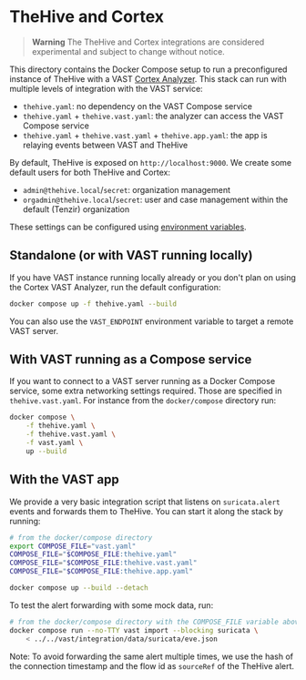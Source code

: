 # TheHive and Cortex

> **Warning** The TheHive and Cortex integrations are considered experimental
> and subject to change without notice.

This directory contains the Docker Compose setup to run a preconfigured instance
of TheHive with a VAST [Cortex Analyzer][cortex-analyzers-docs]. This stack can
run with multiple levels of integration with the VAST service:
- `thehive.yaml`: no dependency on the VAST Compose service
- `thehive.yaml` + `thehive.vast.yaml`: the analyzer can access the VAST Compose
  service
- `thehive.yaml` + `thehive.vast.yaml` + `thehive.app.yaml`: the app is relaying
  events between VAST and TheHive

By default, TheHive is exposed on `http://localhost:9000`. We create some
default users for both TheHive and Cortex:
- `admin@thehive.local`/`secret`: organization management
- `orgadmin@thehive.local`/`secret`: user and case management within the default
  (Tenzir) organization

These settings can be configured using [environment variables](env.example).

[cortex-analyzers-docs]: https://docs.thehive-project.org/cortex/

## Standalone (or with VAST running locally)

If you have VAST instance running locally already or you don't plan on using the
Cortex VAST Analyzer, run the default configuration:

```bash
docker compose up -f thehive.yaml --build
```

You can also use the `VAST_ENDPOINT` environment variable to target a remote
VAST server.

## With VAST running as a Compose service

If you want to connect to a VAST server running as a Docker Compose service,
some extra networking settings required. Those are specified in
`thehive.vast.yaml`. For instance from the `docker/compose` directory run:

```bash
docker compose \
    -f thehive.yaml \
    -f thehive.vast.yaml \
    -f vast.yaml \
    up --build
```

## With the VAST app

We provide a very basic integration script that listens on `suricata.alert`
events and forwards them to TheHive. You can start it along the stack by
running:
```bash
# from the docker/compose directory
export COMPOSE_FILE="vast.yaml"
COMPOSE_FILE="$COMPOSE_FILE:thehive.yaml"
COMPOSE_FILE="$COMPOSE_FILE:thehive.vast.yaml"
COMPOSE_FILE="$COMPOSE_FILE:thehive.app.yaml"

docker compose up --build --detach
```

To test the alert forwarding with some mock data, run:
```bash
# from the docker/compose directory with the COMPOSE_FILE variable above
docker compose run --no-TTY vast import --blocking suricata \
    < ../../vast/integration/data/suricata/eve.json
```

Note: To avoid forwarding the same alert multiple times, we use the hash of the
connection timestamp and the flow id as `sourceRef` of the TheHive alert.
